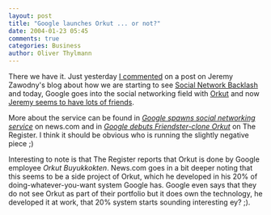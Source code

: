 ```yaml
---
layout: post
title: "Google launches Orkut ... or not?"
date: 2004-01-23 05:45
comments: true
categories: Business
author: Oliver Thylmann
---
```



There we have it. Just yesterday [I commented](http://jeremy.zawodny.com/blog/archives/001466.html) on a post on Jeremy Zawodny's blog about how we are starting to see [Social Network Backlash](http://jeremy.zawodny.com/blog/archives/001466.html) and today, Google goes into the social networking field with [Orkut](http://www.orkut.com/) and now [Jeremy seems to have lots of friends](http://jeremy.zawodny.com/blog/archives/001473.html).

More about the service can be found in [*Google spawns social networking service*](http://news.com.com/2100-1026_3-5146006.html) on news.com and in [*Google debuts Friendster-clone Orkut*](http://www.theregister.co.uk/content/6/35067.html) on The Register. I think it should be obvious who is running the slightly negative piece ;)

Interesting to note is that The Register reports that Orkut is done by Google employee *Orkut Buyukkokten*. News.com goes in a bit deeper noting that this seems to be a side project of Orkut, which he developed in his 20% of doing-whatever-you-want system Google has. Google even says that they do not see Orkut as part of their portfolio but it does own the technology, he developed it at work, that 20% system starts sounding interesting ey? ;).


